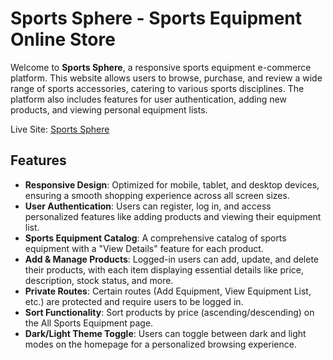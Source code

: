 # Sports Sphere - Sports Equipment Online Store

Welcome to **Sports Sphere**, a responsive sports equipment e-commerce platform. This website allows users to browse, purchase, and review a wide range of sports accessories, catering to various sports disciplines. The platform also includes features for user authentication, adding new products, and viewing personal equipment lists.

Live Site: [Sports Sphere](https://sports-sphere-7ea1d.web.app)

## Features

- **Responsive Design**: Optimized for mobile, tablet, and desktop devices, ensuring a smooth shopping experience across all screen sizes.
- **User Authentication**: Users can register, log in, and access personalized features like adding products and viewing their equipment list.
- **Sports Equipment Catalog**: A comprehensive catalog of sports equipment with a "View Details" feature for each product.
- **Add & Manage Products**: Logged-in users can add, update, and delete their products, with each item displaying essential details like price, description, stock status, and more.
- **Private Routes**: Certain routes (Add Equipment, View Equipment List, etc.) are protected and require users to be logged in.
- **Sort Functionality**: Sort products by price (ascending/descending) on the All Sports Equipment page.
- **Dark/Light Theme Toggle**: Users can toggle between dark and light modes on the homepage for a personalized browsing experience.



